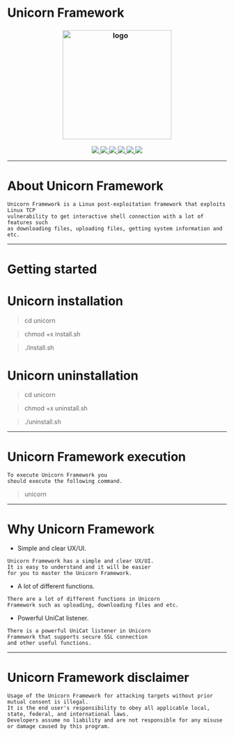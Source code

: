# Unicorn Framework

<h3 align="center"><img src="https://user-images.githubusercontent.com/54115104/96840541-43f67b00-1453-11eb-9579-97ec826582f9.png" alt="logo" height="250px"></h3>

<p align="center">
  <a href="http://EntySec.simplesite.com/">
    <img src="https://img.shields.io/badge/EntySec-Ivan%20Nikolsky-blue.svg">
  </a> 
  <a href="https://github.com/EntySec/unicorn/releases">
    <img src="https://img.shields.io/github/release/EntySec/unicorn.svg">
  </a>
  <a href="https://wikipedia.org/wiki/Python_(programming_language)">
    <img src="https://img.shields.io/badge/language-python-blue.svg">
 </a>
  <a href="https://github.com/EntySec/unicorn/issues?q=is%3Aissue+is%3Aclosed">
      <img src="https://img.shields.io/github/issues/EntySec/unicorn.svg">
  </a>
  <a href="https://github.com/EntySec/unicorn/wiki">
      <img src="https://img.shields.io/badge/wiki%20-unicorn-lightgrey.svg">
 </a>
  <a href="https://twitter.com/EntySec">
    <img src="https://img.shields.io/badge/twitter-EntySec-blue.svg">
 </a>
</p>

***

# About Unicorn Framework

    Unicorn Framework is a Linux post-exploitation framework that exploits Linux TCP 
    vulnerability to get interactive shell connection with a lot of features such 
    as downloading files, uploading files, getting system information and etc.

***

# Getting started

# Unicorn installation

> cd unicorn

> chmod +x install.sh

> ./install.sh

# Unicorn uninstallation

> cd unicorn

> chmod +x uninstall.sh

> ./uninstall.sh

***

# Unicorn Framework execution

```
To execute Unicorn Framework you
should execute the following command.
```

> unicorn
      
***

# Why Unicorn Framework

* Simple and clear UX/UI.

```
Unicorn Framework has a simple and clear UX/UI. 
It is easy to understand and it will be easier 
for you to master the Unicorn Framework.
```

* A lot of different functions.

```
There are a lot of different functions in Unicorn 
Framework such as uploading, downloading files and etc.
```

* Powerful UniCat listener.

```
There is a powerful UniCat listener in Unicorn 
Framework that supports secure SSL connection 
and other useful functions.
```

***
    
# Unicorn Framework disclaimer

```
Usage of the Unicorn Framework for attacking targets without prior mutual consent is illegal.
It is the end user's responsibility to obey all applicable local, state, federal, and international laws.
Developers assume no liability and are not responsible for any misuse or damage caused by this program.
```
